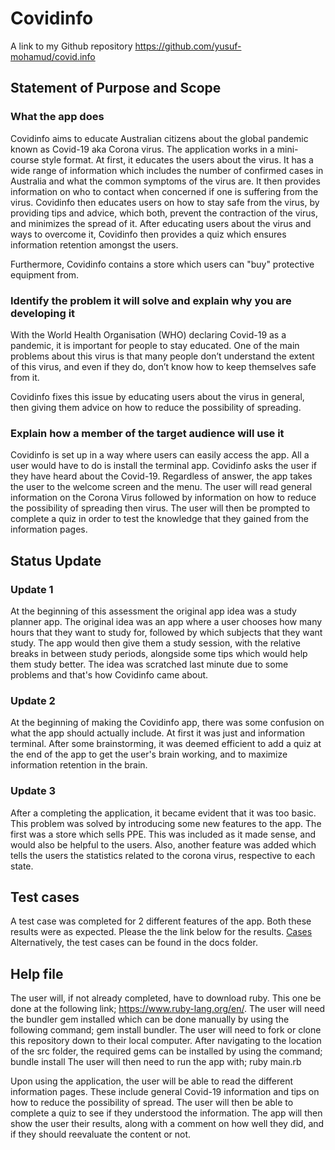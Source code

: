 # Covidinfo

A link to my Github repository
https://github.com/yusuf-mohamud/covid.info

## Statement of Purpose and Scope

### What the app does
Covidinfo aims to educate Australian citizens about the global pandemic known as Covid-19 aka Corona virus. The application works in a mini-course style format. At first, it educates the users about the virus. It has a wide range of information which includes the number of confirmed cases in Australia and what the common symptoms of the virus are. It then provides information on who to contact when concerned if one is suffering from the virus. 
Covidinfo then educates users on how to stay safe from the virus, by providing tips and advice, which both, prevent the contraction of the virus, and minimizes the spread of it. 
After educating users about the virus and ways to overcome it, Covidinfo then provides a quiz which ensures information retention amongst the users.

Furthermore, Covidinfo contains a store which users can "buy" protective equipment from.

### Identify the problem it will solve and explain why you are developing it
With the World Health Organisation (WHO) declaring Covid-19 as a pandemic, it is important for people to stay educated. One of the main problems about this virus is that many people don’t understand the extent of this virus, and even if they do, don’t know how to keep themselves safe from it.

Covidinfo fixes this issue by educating users about the virus in general, then giving them advice on how to reduce the possibility of spreading.

### Explain how a member of the target audience will use it
Covidinfo is set up in a way where users can easily access the app. All a user would have to do is install the terminal app. Covidinfo asks the user if they have heard about the Covid-19. Regardless of answer, the app takes the user to the welcome screen and the menu. The user will read general information on the Corona Virus followed by information on how to reduce the possibility of spreading then virus. The user will then be prompted to complete a quiz in order to test the knowledge that they gained from the information pages.

## Status Update

### Update 1
At the beginning of this assessment the original app idea was a study planner app. The original idea was an app where a user chooses how many hours that they want to study for, followed by which subjects that they want study. The app would then give them a study session, with the relative breaks in between study periods, alongside some tips which would help them study better. The idea was scratched last minute due to some problems and that's how Covidinfo came about.

### Update 2
At the beginning of making the Covidinfo app, there was some confusion on what the app should actually include. At first it was just and information terminal. After some brainstorming, it was deemed efficient to add a quiz at the end of the app to get the user's brain working, and to maximize information retention in the brain.

### Update 3
After a completing the application, it became evident that it was too basic. This problem was solved by introducing some new features to the app. The first was a store which sells PPE. This was included as it made sense, and would also be helpful to the users. Also, another feature was added which tells the users the statistics related to the corona virus, respective to each state.

## Test cases
A test case was completed for 2 different features of the app. Both these results were as expected. Please the the link below for the results.
[Cases](./docs/Tests.pdf)
Alternatively, the test cases can be found in the docs folder.


## Help file
The user will, if not already completed, have to download ruby. This one be done at the following link; https://www.ruby-lang.org/en/.
The user will need the bundler gem installed which can be done manually by using the following command; gem install bundler.
The user will need to fork or clone this repository down to their local computer.
After navigating to the location of the src folder, the required gems can be installed by using the command; bundle install
The user will then need to run the app with;
ruby main.rb

Upon using the application, the user will be able to read the different information pages. These include general Covid-19 information and tips on how to reduce the possibility of spread. The user will then be able to complete a quiz to see if they understood the information. The app will then show the user their results, along with a comment on how well they did, and if they should reevaluate the content or not.


